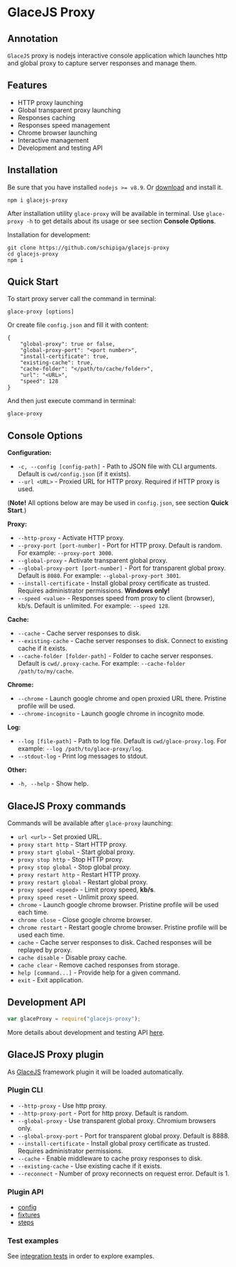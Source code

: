 # GlaceJS Proxy

## Annotation

`GlaceJS` proxy is nodejs interactive console application which launches http and global proxy to capture server responses and manage them.

## Features

- HTTP proxy launching
- Global transparent proxy launching
- Responses caching
- Responses speed management
- Chrome browser launching
- Interactive management
- Development and testing API

## Installation

Be sure that you have installed `nodejs >= v8.9`. Or [download](https://nodejs.org/en/download/) and install it.

```
npm i glacejs-proxy
```

After installation utility `glace-proxy` will be available in terminal. Use `glace-proxy -h` to get details about its usage or see section **Console Options**.

Installation for development:

```
git clone https://github.com/schipiga/glacejs-proxy
cd glacejs-proxy
npm i
```

## Quick Start

To start proxy server call the command in terminal:

```
glace-proxy [options]
```

Or create file `config.json` and fill it with content:

```
{
    "global-proxy": true or false,
    "global-proxy-port": "<port number>",
    "install-certificate": true,
    "existing-cache": true,
    "cache-folder": "</path/to/cache/folder>",
    "url": "<URL>",
    "speed": 128
}
```

And then just execute command in terminal:

```
glace-proxy
```

## Console Options

**Configuration:**

- `-c, --config [config-path]` - Path to JSON file with CLI arguments. Default is `cwd/config.json` (if it exists).
- `--url <URL>` - Proxied URL for HTTP proxy. Required if HTTP proxy is used.

(**Note!** All options below are may be used in `config.json`, see section **Quick Start**.)

**Proxy:**

- `--http-proxy` - Activate HTTP proxy.
- `--proxy-port [port-number]` - Port for HTTP proxy. Default is random. For example: `--proxy-port 3000`.
- `--global-proxy` - Activate transparent global proxy.
- `--global-proxy-port [port-number]` - Port for transparent global proxy. Default is `8080`. For example: `--global-proxy-port 3001`.
- `--install-certificate` - Install global proxy certificate as trusted. Requires administrator permissions. **Windows only!**
- `--speed <value>` - Responses speed from proxy to client (browser), kb/s. Default is unlimited. For example: `--speed 128`.

**Cache:**

- `--cache` - Cache server responses to disk.
- `--existing-cache` - Cache server responses to disk. Connect to existing cache if it exists.
- `--cache-folder [folder-path]` - Folder to cache server responses. Default is `cwd/.proxy-cache`. For example: `--cache-folder /path/to/my/cache`.

**Chrome:**

- `--chrome` - Launch google chrome and open proxied URL there. Pristine profile will be used.
- `--chrome-incognito` - Launch google chrome in incognito mode.

**Log:**

- `--log [file-path]` - Path to log file. Default is `cwd/glace-proxy.log`. For example: `--log /path/to/glace-proxy/log`.
- `--stdout-log` - Print log messages to stdout.

**Other:**

- `-h, --help` - Show help.

## GlaceJS Proxy commands

Commands will be available after `glace-proxy` launching:

- `url <url>` - Set proxied URL.
- `proxy start http` - Start HTTP proxy.
- `proxy start global` - Start global proxy.
- `proxy stop http` - Stop HTTP proxy.
- `proxy stop global` - Stop global proxy.
- `proxy restart http` - Restart HTTP proxy.
- `proxy restart global` - Restart global proxy.
- `proxy speed <speed>` - Limit proxy speed, **kb/s**.
- `proxy speed reset` - Unlimit proxy speed.
- `chrome` - Launch google chrome browser. Pristine profile will be used each time.
- `chrome close` - Close google chrome browser.
- `chrome restart` - Restart google chrome browser. Pristine profile will be used each time.
- `cache` - Cache server responses to disk. Cached responses will be replayed by proxy.
- `cache disable` - Disable proxy cache.
- `cache clear` - Remove cached responses from storage.
- `help [command...]` - Provide help for a given command.
- `exit` - Exit application.

## Development API

```javascript
var glaceProxy = require("glacejs-proxy");
```

More details about development and testing API [here](module-index.html).

## GlaceJS Proxy plugin

As [GlaceJS](https://glacejs.github.io/glace-core/) framework plugin it will be loaded automatically.

### Plugin CLI

- `--http-proxy` - Use http proxy.
- `--http-proxy-port` - Port for http proxy. Default is random.
- `--global-proxy` - Use transparent global proxy. Chromium browsers only.
- `--global-proxy-port` - Port for transparent global proxy. Default is 8888.
- `--install-certificate` - Install global proxy certificate as trusted. Requires administrator permissions.
- `--cache` - Enable middleware to cache proxy responses to disk.
- `--existing-cache` - Use existing cache if it exists.
- `--reconnect` - Number of proxy reconnects on request error. Default is 1.

### Plugin API

- [config](GlaceConfig.html)
- [fixtures](global.html)
- [steps](ProxySteps.html)

### Test examples

See [integration tests](https://github.com/glacejs/glace-js/blob/master/tests/integration/testProxy.js) in order to explore examples.
